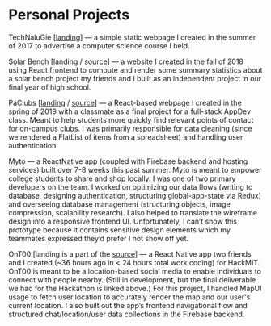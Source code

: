 # Personal Projects

TechNaluGie \[[landing](https://www.technalugie.com/)] — a simple static webpage I created in the summer of 2017 to advertise a computer science course I held. 

Solar Bench \[[landing](https://interactive-solar-exhibit.herokuapp.com/) / [source](https://github.com/naluconcepcion/interactive-solar-exhibit)] — a website I created in the fall of 2018 using React frontend to compute and render some summary statistics about a solar bench project my friends and I built as an independent project in our final year of high school. 

PaClubs \[[landing](https://pa-clubs.herokuapp.com/) / [source](https://github.com/naluconcepcion/pa-clubs)]  — a React-based webpage I created in the spring of 2019 with a classmate as a final project for a full-stack AppDev class. Meant to help students more quickly find relevant points of contact for on-campus clubs.  I was primarily responsible for data cleaning (since we rendered a FlatList of items from a spreadsheet) and handling user authentication. 

Myto — a ReactNative app (coupled with Firebase backend and hosting services) built over 7-8 weeks this past summer. Myto is meant to empower college students to share and shop locally. I was one of two primary developers on the team. I worked on optimizing our data flows (writing to database, designing authentication, structuring global-app-state via Redux) and overseeing database management (structuring objects, image compression, scalability research). I also helped to translate the wireframe design into a responsive frontend UI. Unfortunately, I can’t show this prototype because it contains sensitive design elements which my teammates expressed they’d prefer I not show off yet. 

OnT00 \[landing is a part of the [source](https://github.com/srikaryallala/hackMIT)] — a React Native app two friends and I created (~36 hours ago in < 24 hours total work coding) for HackMIT. OnT00 is meant to be a location-based social media to enable individuals to connect with people nearby. (Still in development, but the final deliverable we had for the Hackathon is linked above.) For this project, I handled MapUI usage to fetch user location to accurately render the map and our user's current location. I also built out the app’s frontend navigational flow and structured chat/location/user data collections in the Firebase backend. 
